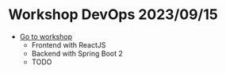 # Workshop DevOps 2023/09/15
* [Go to workshop](https://github.com/up1/demo-devops-202303/wiki)
  * Frontend with ReactJS
  * Backend with Spring Boot 2 
  * TODO
